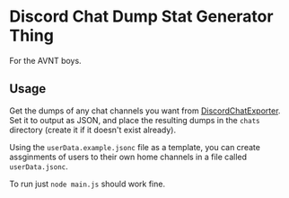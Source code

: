 # Discord Chat Dump Stat Generator Thing

For the AVNT boys.

## Usage

Get the dumps of any chat channels you want from [DiscordChatExporter](https://github.com/Tyrrrz/DiscordChatExporter). Set it to output as JSON, and place the resulting dumps in the `chats` directory (create it if it doesn't exist already).

Using the `userData.example.jsonc` file as a template, you can create assginments of users to their own home channels in a file called `userData.jsonc`.

To run just `node main.js` should work fine.